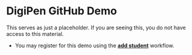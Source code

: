 # DigiPen GitHub Demo

This serves as just a placeholder.  If you are seeing this, you do not have access to this material.
- You may register for this demo using the **[add student](https://github.com/gh-classroom-demo/public-demo-registration/actions/workflows/add-student.yml)** workflow.
